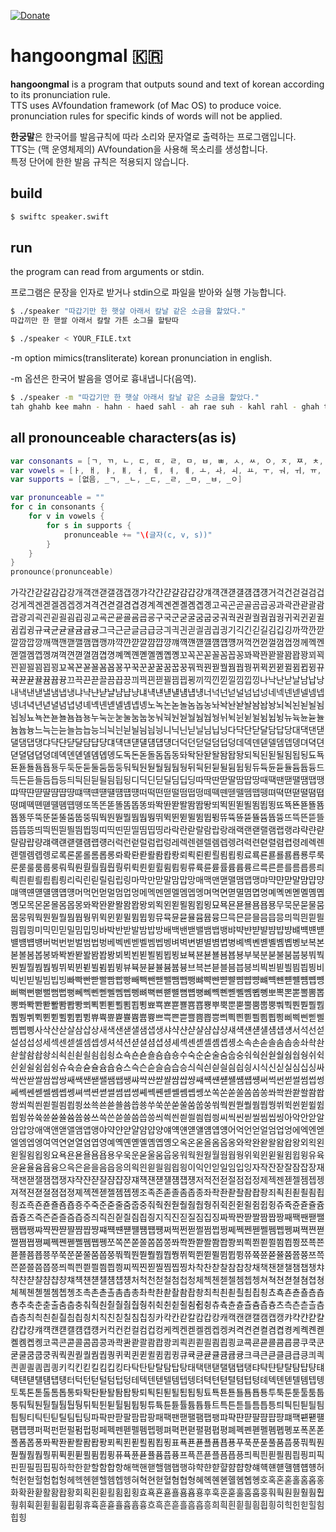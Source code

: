[![Donate](https://img.shields.io/badge/Donate-PayPal-green.svg)](https://paypal.me/eastriverlee)  
# hangoongmal 🇰🇷
**hangoongmal** is a program that outputs sound and text of korean according to its pronunciation rule.  
TTS uses AVfoundation framework (of Mac OS) to produce voice.  
pronunciation rules for specific kinds of words will not be applied.

**한궁말**은 한국어를 발음규칙에 따라 소리와 문자열로 출력하는 프로그램입니다.  
TTS는 (맥 운영체제의) AVfoundation을 사용해 목소리를 생성합니다.  
특정 단어에 한한 발음 규칙은 적용되지 않습니다.

## build
````bash
$ swiftc speaker.swift
````

## run
the program can read from arguments or stdin.

프로그램은 문장을 인자로 받거나 stdin으로 파일을 받아와 실행 가능합니다.

````bash
$ ./speaker "따갑기만 한 햇살 아래서 칼날 같은 소금을 핥았다."
따갑끼만 한 핻쌀 아래서 칼랄 가튼 소그믈 할탇따
````  
````bash
$ ./speaker < YOUR_FILE.txt
````
-m option mimics(transliterate) korean pronunciation in english.  

-m 옵션은 한국어 발음을 영어로 흉내냅니다(음역).
````bash
$ ./speaker -m "따갑기만 한 햇살 아래서 칼날 같은 소금을 핥았다."
tah ghahb kee mahn - hahn - haed sahl - ah rae suh - kahl rahl - ghah twoon - so ghwoo mwool - hahl tahd tah
````  

## all pronounceable characters(as is)
````swift
var consonants = [ㄱ, ㄲ, ㄴ, ㄷ, ㄸ, ㄹ, ㅁ, ㅂ, ㅃ, ㅅ, ㅆ, ㅇ, ㅈ, ㅉ, ㅊ, ㅋ, ㅌ, ㅍ, ㅎ]
var vowels = [ㅏ, ㅐ, ㅑ, ㅒ, ㅓ, ㅔ, ㅕ, ㅖ, ㅗ, ㅘ, ㅚ, ㅛ, ㅜ, ㅝ, ㅟ, ㅠ, ㅡ, ㅢ, ㅣ]
var supports = [없음, _ㄱ, _ㄴ, _ㄷ, _ㄹ, _ㅁ, _ㅂ, _ㅇ]

var pronunceable = ""
for c in consonants {
    for v in vowels {
        for s in supports {
            pronunceable += "\(글자(c, v, s))"
        }
    }
}
pronounce(pronunceable)
````

가각간갇갈감갑강개객갠갣갤갬갭갱갸갹갼갿걀걈걉걍걔걕걘걛걜걤걥걩거걱건걷걸검겁겅게겍겐겓겔겜겝겡겨격견겯결겸겹경계곅곈곋곌곔곕곙고곡곤곧골곰곱공과곽관괃괄괌괍광괴괵괸괻괼굄굅굉교굑굔굗굘굠굡굥구국군굳굴굼굽궁궈궉권궏궐궘궙궝귀귁귄귇귈귐귑귕규귝균귣귤귬귭귱그극근귿글금급긍긔긕긘긛긜긤긥긩기긱긴긷길김깁깅까깍깐깓깔깜깝깡깨깩깬깯깰깸깹깽꺄꺅꺈꺋꺌꺔꺕꺙꺠꺡꺤꺧꺨꺰꺱꺵꺼꺽껀껃껄껌껍껑께껙껜껟껠껨껩껭껴껵껸껻껼꼄꼅꼉꼐꼑꼔꼗꼘꼠꼡꼥꼬꼭꼰꼳꼴꼼꼽꽁꽈꽉꽌꽏꽐꽘꽙꽝꾀꾁꾄꾇꾈꾐꾑꾕꾜꾝꾠꾣꾤꾬꾭꾱꾸꾹꾼꾿꿀꿈꿉꿍꿔꿕꿘꿛꿜꿤꿥꿩뀌뀍뀐뀓뀔뀜뀝뀡뀨뀩뀬뀯뀰뀸뀹뀽끄끅끈끋끌끔끕끙끠끡끤끧끨끰끱끵끼끽낀낃낄낌낍낑나낙난낟날남납낭내낵낸낻낼냄냅냉냐냑냔냗냘냠냡냥냬냭냰냳냴냼냽넁너넉넌넏널넘넙넝네넥넨넫넬넴넵넹녀녁년녇녈념녑녕녜녝녠녣녤녬녭녱노녹논녿놀놈놉농놔놕놘놛놜놤놥놩뇌뇍뇐뇓뇔뇜뇝뇡뇨뇩뇬뇯뇰뇸뇹뇽누눅눈눋눌눔눕눙눠눡눤눧눨눰눱눵뉘뉙뉜뉟뉠뉨뉩뉭뉴뉵뉸뉻뉼늄늅늉느늑는늗늘늠늡능늬늭늰늳늴늼늽닁니닉닌닏닐님닙닝다닥단닫달담답당대댁댄댇댈댐댑댕댜댝댠댣댤댬댭댱댸댹댼댿덀덈덉덍더덕던덛덜덤덥덩데덱덴덷델뎀뎁뎅뎌뎍뎐뎓뎔뎜뎝뎡뎨뎩뎬뎯뎰뎸뎹뎽도독돈돋돌돔돕동돠돡돤돧돨돰돱돵되됙된됟될됨됩됭됴됵됸됻됼둄둅둉두둑둔둗둘둠둡둥둬둭둰둳둴둼둽뒁뒤뒥뒨뒫뒬뒴뒵뒹듀듁듄듇듈듐듑듕드득든듣들듬듭등듸듹듼듿딀딈딉딍디딕딘딛딜딤딥딩따딱딴딷딸땀땁땅때땍땐땓땔땜땝땡땨땩땬땯땰땸땹땽떄떅떈떋떌떔떕떙떠떡떤떧떨떰떱떵떼떽뗀뗃뗄뗌뗍뗑뗘뗙뗜뗟뗠뗨뗩뗭뗴뗵뗸뗻뗼똄똅똉또똑똔똗똘똠똡똥똬똭똰똳똴똼똽뙁뙤뙥뙨뙫뙬뙴뙵뙹뚀뚁뚄뚇뚈뚐뚑뚕뚜뚝뚠뚣뚤뚬뚭뚱뚸뚹뚼뚿뛀뛈뛉뛍뛰뛱뛴뛷뛸뜀뜁뜅뜌뜍뜐뜓뜔뜜뜝뜡뜨뜩뜬뜯뜰뜸뜹뜽띄띅띈띋띌띔띕띙띠띡띤띧띨띰띱띵라락란랃랄람랍랑래랙랜랟랠램랩랭랴략랸랻랼럄럅량럐럑럔럗럘럠럡럥러럭런럳럴럼럽렁레렉렌렏렐렘렙렝려력련렫렬렴렵령례롁롄롇롈롐롑롕로록론롣롤롬롭롱롸롹롼롿뢀뢈뢉뢍뢰뢱뢴뢷뢸룀룁룅료룍룐룓룔룜룝룡루룩룬룯룰룸룹룽뤄뤅뤈뤋뤌뤔뤕뤙뤼뤽륀륃륄륌륍륑류륙륜륟률륨륩륭르륵른륻를름릅릉릐릑릔릗릘릠릡릥리릭린릳릴림립링마막만맏말맘맙망매맥맨맫맬맴맵맹먀먁먄먇먈먐먑먕먜먝먠먣먤먬먭먱머먹먼먿멀멈멉멍메멕멘멛멜멤멥멩며멱면멷멸몀몁명몌몍몐몓몔몜몝몡모목몬몯몰몸몹몽뫄뫅뫈뫋뫌뫔뫕뫙뫼뫽묀묃묄묌묍묑묘묙묜묟묠묨묩묭무묵문묻물뭄뭅뭉뭐뭑뭔뭗뭘뭠뭡뭥뮈뮉뮌뮏뮐뮘뮙뮝뮤뮥뮨뮫뮬뮴뮵뮹므믁믄믇믈믐믑믕믜믝믠믣믤믬믭믱미믹민믿밀밈밉밍바박반받발밤밥방배백밴밷밸뱀뱁뱅뱌뱍뱐뱓뱔뱜뱝뱡뱨뱩뱬뱯뱰뱸뱹뱽버벅번벋벌범법벙베벡벤벧벨벰벱벵벼벽변볃별볌볍병볘볙볜볟볠볨볩볭보복본볻볼봄봅봉봐봑봔봗봘봠봡봥뵈뵉뵌뵏뵐뵘뵙뵝뵤뵥뵨뵫뵬뵴뵵뵹부북분붇불붐붑붕붜붝붠붣붤붬붭붱뷔뷕뷘뷛뷜뷤뷥뷩뷰뷱뷴뷷뷸븀븁븅브븍븐븓블븜븝븡븨븩븬븯븰븸븹븽비빅빈빋빌빔빕빙빠빡빤빧빨빰빱빵빼빽뺀뺃뺄뺌뺍뺑뺘뺙뺜뺟뺠뺨뺩뺭뺴뺵뺸뺻뺼뻄뻅뻉뻐뻑뻔뻗뻘뻠뻡뻥뻬뻭뻰뻳뻴뻼뻽뼁뼈뼉뼌뼏뼐뼘뼙뼝뼤뼥뼨뼫뼬뼴뼵뼹뽀뽁뽄뽇뽈뽐뽑뽕뽜뽝뽠뽣뽤뽬뽭뽱뾔뾕뾘뾛뾜뾤뾥뾩뾰뾱뾴뾷뾸뿀뿁뿅뿌뿍뿐뿓뿔뿜뿝뿡뿨뿩뿬뿯뿰뿸뿹뿽쀠쀡쀤쀧쀨쀰쀱쀵쀼쀽쁀쁃쁄쁌쁍쁑쁘쁙쁜쁟쁠쁨쁩쁭쁴쁵쁸쁻쁼삄삅삉삐삑삔삗삘삠삡삥사삭산삳살삼삽상새색샌샏샐샘샙생샤샥샨샫샬샴샵샹섀섁섄섇섈섐섑섕서석선섣설섬섭성세섹센섿셀셈셉셍셔셕션셛셜셤셥셩셰셱셴셷셸솀솁솅소속손솓솔솜솝송솨솩솬솯솰솸솹솽쇠쇡쇤쇧쇨쇰쇱쇵쇼쇽숀숃숄숌숍숑수숙순숟술숨숩숭숴숵숸숻숼쉄쉅쉉쉬쉭쉰쉳쉴쉼쉽슁슈슉슌슏슐슘슙슝스슥슨슫슬슴습승싀싁싄싇싈싐싑싕시식신싣실심십싱싸싹싼싿쌀쌈쌉쌍쌔쌕쌘쌛쌜쌤쌥쌩쌰쌱쌴쌷쌸썀썁썅썌썍썐썓썔썜썝썡써썩썬썯썰썸썹썽쎄쎅쎈쎋쎌쎔쎕쎙쎠쎡쎤쎧쎨쎰쎱쎵쎼쎽쏀쏃쏄쏌쏍쏑쏘쏙쏜쏟쏠쏨쏩쏭쏴쏵쏸쏻쏼쐄쐅쐉쐬쐭쐰쐳쐴쐼쐽쑁쑈쑉쑌쑏쑐쑘쑙쑝쑤쑥쑨쑫쑬쑴쑵쑹쒀쒁쒄쒇쒈쒐쒑쒕쒸쒹쒼쒿쓀쓈쓉쓍쓔쓕쓘쓛쓜쓤쓥쓩쓰쓱쓴쓷쓸씀씁씅씌씍씐씓씔씜씝씡씨씩씬씯씰씸씹씽아악안앋알암압앙애액앤앧앨앰앱앵야약얀얃얄얌얍양얘얙얜얟얠얨얩얭어억언얻얼엄업엉에엑엔엗엘엠엡엥여역연엳열염엽영예옉옌옏옐옘옙옝오옥온옫올옴옵옹와왁완왇왈왐왑왕외왹왼왿욀욈욉욍요욕욘욛욜욤욥용우욱운욷울움웁웅워웍원웓월웜웝웡위윅윈윋윌윔윕윙유육윤윧율윰윱융으윽은읃을음읍응의읙읜읟읠읨읩읭이익인읻일임입잉자작잔잗잘잠잡장재잭잰잳잴잼잽쟁쟈쟉쟌쟏쟐쟘쟙쟝쟤쟥쟨쟫쟬쟴쟵쟹저적전젇절점접정제젝젠젣젤젬젭젱져젹젼젿졀졈졉졍졔졕졘졛졜졤졥졩조족존졷졸좀좁종좌좍좐좓좔좜좝좡죄죅죈죋죌죔죕죙죠죡죤죧죨죰죱죵주죽준줃줄줌줍중줘줙줜줟줠줨줩줭쥐쥑쥔쥗쥘쥠쥡쥥쥬쥭쥰쥳쥴쥼쥽즁즈즉즌즏즐즘즙증즤즥즨즫즬즴즵즹지직진짇질짐집징짜짝짠짣짤짬짭짱째짹짼짿쨀쨈쨉쨍쨔쨕쨘쨛쨜쨤쨥쨩쨰쨱쨴쨷쨸쩀쩁쩅쩌쩍쩐쩓쩔쩜쩝쩡쩨쩩쩬쩯쩰쩸쩹쩽쪄쪅쪈쪋쪌쪔쪕쪙쪠쪡쪤쪧쪨쪰쪱쪵쪼쪽쫀쫃쫄쫌쫍쫑쫘쫙쫜쫟쫠쫨쫩쫭쬐쬑쬔쬗쬘쬠쬡쬥쬬쬭쬰쬳쬴쬼쬽쭁쭈쭉쭌쭏쭐쭘쭙쭝쭤쭥쭨쭫쭬쭴쭵쭹쮜쮝쮠쮣쮤쮬쮭쮱쮸쮹쮼쮿쯀쯈쯉쯍쯔쯕쯘쯛쯜쯤쯥쯩쯰쯱쯴쯷쯸찀찁찅찌찍찐찓찔찜찝찡차착찬찯찰참찹창채책챈챋챌챔챕챙챠챡챤챧챨챰챱챵챼챽첀첃첄첌첍첑처척천첟철첨첩청체첵첸첻첼쳄쳅쳉쳐쳑쳔쳗쳘쳠쳡쳥쳬쳭쳰쳳쳴쳼쳽촁초촉촌촏촐촘촙총촤촥촨촫촬촴촵촹최쵝쵠쵣쵤쵬쵭쵱쵸쵹쵼쵿춀춈춉춍추축춘춛출춤춥충춰춱춴춷춸췀췁췅취췩췬췯췰췸췹췽츄츅츈츋츌츔츕츙츠측츤츧츨츰츱층츼츽칀칃칄칌칍칑치칙친칟칠침칩칭카칵칸칻칼캄캅캉캐캑캔캗캘캠캡캥캬캭캰캳캴캼캽컁컈컉컌컏컐컘컙컝커컥컨컫컬컴컵컹케켁켄켇켈켐켑켕켜켝켠켣켤켬켭켱켸켹켼켿콀콈콉콍코콕콘콛콜콤콥콩콰콱콴콷콸쾀쾁쾅쾨쾩쾬쾯쾰쾸쾹쾽쿄쿅쿈쿋쿌쿔쿕쿙쿠쿡쿤쿧쿨쿰쿱쿵쿼쿽퀀퀃퀄퀌퀍퀑퀴퀵퀸퀻퀼큄큅큉큐큑큔큗큘큠큡큥크큭큰큳클큼큽킁킈킉킌킏킐킘킙킝키킥킨킫킬킴킵킹타탁탄탇탈탐탑탕태택탠탣탤탬탭탱탸탹탼탿턀턈턉턍턔턕턘턛턜턤턥턩터턱턴턷털텀텁텅테텍텐텓텔템텝텡텨텩텬텯텰텸텹텽톄톅톈톋톌톔톕톙토톡톤톧톨톰톱통톼톽퇀퇃퇄퇌퇍퇑퇴퇵퇸퇻퇼툄툅툉툐툑툔툗툘툠툡툥투툭툰툳툴툼툽퉁퉈퉉퉌퉏퉐퉘퉙퉝튀튁튄튇튈튐튑튕튜튝튠튣튤튬튭튱트특튼튿틀틈틉틍틔틕틘틛틜틤틥틩티틱틴틷틸팀팁팅파팍판팓팔팜팝팡패팩팬팯팰팸팹팽퍄퍅퍈퍋퍌퍔퍕퍙퍠퍡퍤퍧퍨퍰퍱퍵퍼퍽펀펃펄펌펍펑페펙펜펟펠펨펩펭펴펵편펻펼폄폅평폐폑폔폗폘폠폡폥포폭폰폳폴폼폽퐁퐈퐉퐌퐏퐐퐘퐙퐝푀푁푄푇푈푐푑푕표푝푠푣푤푬푭푱푸푹푼푿풀품풉풍풔풕풘풛풜풤풥풩퓌퓍퓐퓓퓔퓜퓝퓡퓨퓩퓬퓯퓰퓸퓹퓽프픅픈픋플픔픕픙픠픡픤픧픨픰픱픵피픽핀핃필핌핍핑하학한핟할함합항해핵핸핻핼햄햅행햐햑햔햗햘햠햡향햬햭햰햳햴햼햽헁허헉헌헏헐험헙헝헤헥헨헫헬헴헵헹혀혁현혇혈혐협형혜혝혠혣혤혬혭혱호혹혼혿홀홈홉홍화확환홛활홤홥황회획횐횓횔횜횝횡효횩횬횯횰횸횹횽후훅훈훋훌훔훕훙훠훡훤훧훨훰훱훵휘휙휜휟휠휨휩휭휴휵휸휻휼흄흅흉흐흑흔흗흘흠흡흥희흭흰흳흴흼흽힁히힉힌힏힐힘힙힝
